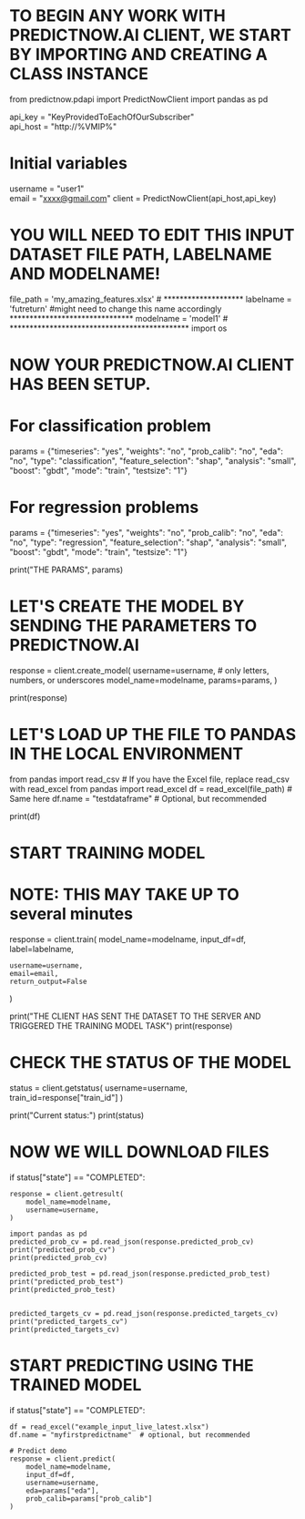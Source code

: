 # TO BEGIN ANY WORK WITH PREDICTNOW.AI CLIENT, WE START BY IMPORTING AND CREATING A CLASS INSTANCE
from predictnow.pdapi import PredictNowClient
import pandas as pd

api_key = "KeyProvidedToEachOfOurSubscriber"   
api_host = "http://%VMIP%"  

# Initial variables
username = "user1"  
email = "xxxx@gmail.com"
client = PredictNowClient(api_host,api_key)

# YOU WILL NEED TO EDIT THIS INPUT DATASET FILE PATH, LABELNAME AND MODELNAME!
file_path = 'my_amazing_features.xlsx'  # ********************
labelname = 'futreturn' #might need to change this name accordingly *******************************
modelname = 'model1' # *********************************************
import os

# NOW YOUR PREDICTNOW.AI CLIENT HAS BEEN SETUP.

# For classification problem
params = {"timeseries": "yes", "weights": "no", "prob_calib": "no", "eda": "no", "type": "classification", "feature_selection": "shap", "analysis": "small", "boost": "gbdt", "mode": "train", "testsize": "1"}

# For regression problems
params = {"timeseries": "yes", "weights": "no", "prob_calib": "no", "eda": "no", "type": "regression", "feature_selection": "shap", "analysis": "small", "boost": "gbdt", "mode": "train", "testsize": "1"}

print("THE PARAMS", params)


# LET'S CREATE THE MODEL BY SENDING THE PARAMETERS TO PREDICTNOW.AI

response = client.create_model(
    username=username, # only letters, numbers, or underscores
    model_name=modelname,
    params=params,
)

print(response)


# LET'S LOAD UP THE FILE TO PANDAS IN THE LOCAL ENVIRONMENT

from pandas import read_csv  # If you have the Excel file, replace read_csv with read_excel
from pandas import read_excel
df = read_excel(file_path)  # Same here
df.name = "testdataframe"  # Optional, but recommended

print(df)

# START TRAINING MODEL
# NOTE: THIS MAY TAKE UP TO several minutes
response = client.train(
    model_name=modelname,
    input_df=df,
    label=labelname,

    username=username,
    email=email,
    return_output=False
)

print("THE CLIENT HAS SENT THE DATASET TO THE SERVER AND TRIGGERED THE TRAINING MODEL TASK")
print(response)

# CHECK THE STATUS OF THE MODEL
status = client.getstatus(
    username=username,
    train_id=response["train_id"]
)

print("Current status:")
print(status)

#  NOW WE WILL DOWNLOAD FILES
if status["state"] == "COMPLETED":

    response = client.getresult(
        model_name=modelname,
        username=username,
    )

    import pandas as pd
    predicted_prob_cv = pd.read_json(response.predicted_prob_cv)
    print("predicted_prob_cv")
    print(predicted_prob_cv)

    predicted_prob_test = pd.read_json(response.predicted_prob_test)
    print("predicted_prob_test")
    print(predicted_prob_test)


    predicted_targets_cv = pd.read_json(response.predicted_targets_cv)
    print("predicted_targets_cv")
    print(predicted_targets_cv)

# START PREDICTING USING THE TRAINED MODEL
if status["state"] == "COMPLETED":

    df = read_excel("example_input_live_latest.xlsx")
    df.name = "myfirstpredictname"  # optional, but recommended

    # Predict demo
    response = client.predict(
        model_name=modelname,
        input_df=df,
        username=username,
        eda=params["eda"],
        prob_calib=params["prob_calib"]
    )
